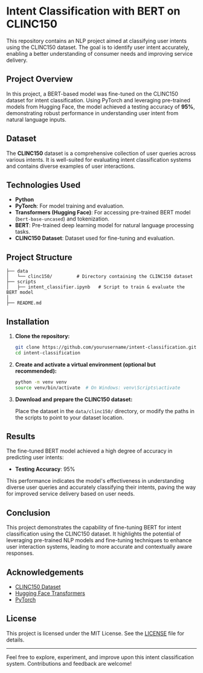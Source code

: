 # Intent Classification with BERT on CLINC150

This repository contains an NLP project aimed at classifying user intents using the CLINC150 dataset. The goal is to identify user intent accurately, enabling a better understanding of consumer needs and improving service delivery.

## Project Overview

In this project, a BERT-based model was fine-tuned on the CLINC150 dataset for intent classification. Using PyTorch and leveraging pre-trained models from Hugging Face, the model achieved a testing accuracy of **95%**, demonstrating robust performance in understanding user intent from natural language inputs.

## Dataset

The **CLINC150** dataset is a comprehensive collection of user queries across various intents. It is well-suited for evaluating intent classification systems and contains diverse examples of user interactions.

## Technologies Used

- **Python**
- **PyTorch**: For model training and evaluation.
- **Transformers (Hugging Face)**: For accessing pre-trained BERT model (`bert-base-uncased`) and tokenization.
- **BERT**: Pre-trained deep learning model for natural language processing tasks.
- **CLINC150 Dataset**: Dataset used for fine-tuning and evaluation.

## Project Structure

```
├── data
│   └── clinc150/         # Directory containing the CLINC150 dataset
├── scripts
│   ├── intent_classifier.ipynb   # Script to train & evaluate the BERT model
│ 
├── README.md

```

## Installation

1. **Clone the repository:**

   ```bash
   git clone https://github.com/yourusername/intent-classification.git
   cd intent-classification
   ```

2. **Create and activate a virtual environment (optional but recommended):**

   ```bash
   python -m venv venv
   source venv/bin/activate  # On Windows: venv\Scripts\activate
   ```

3. **Download and prepare the CLINC150 dataset:**

   Place the dataset in the `data/clinc150/` directory, or modify the paths in the scripts to point to your dataset location.

## Results

The fine-tuned BERT model achieved a high degree of accuracy in predicting user intents:

- **Testing Accuracy**: 95%

This performance indicates the model's effectiveness in understanding diverse user queries and accurately classifying their intents, paving the way for improved service delivery based on user needs.

## Conclusion

This project demonstrates the capability of fine-tuning BERT for intent classification using the CLINC150 dataset. It highlights the potential of leveraging pre-trained NLP models and fine-tuning techniques to enhance user interaction systems, leading to more accurate and contextually aware responses.

## Acknowledgements

- [CLINC150 Dataset](https://github.com/stanford-futuredata/Clinc150)
- [Hugging Face Transformers](https://github.com/huggingface/transformers)
- [PyTorch](https://pytorch.org/)

## License

This project is licensed under the MIT License. See the [LICENSE](LICENSE) file for details.

---

Feel free to explore, experiment, and improve upon this intent classification system. Contributions and feedback are welcome!
